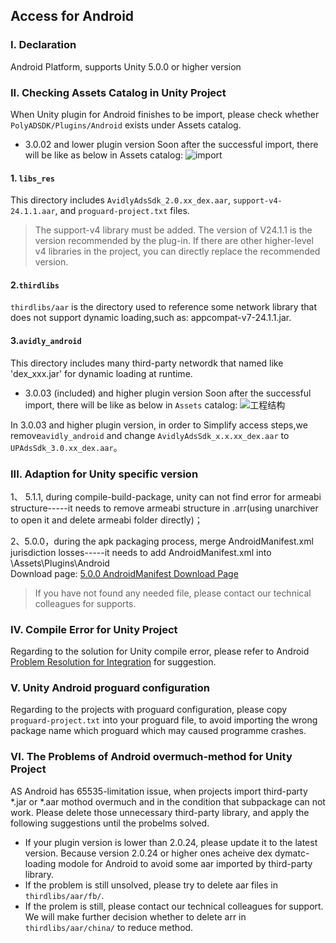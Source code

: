 ## Access for Android

### I. Declaration
Android Platform, supports Unity 5.0.0 or higher version

### II. Checking Assets Catalog in Unity Project
When Unity plugin for Android finishes to be import, please check whether `PolyADSDK/Plugins/Android` exists under Assets catalog.

- 3.0.02 and lower plugin version
Soon after the successful import, there will be like as below in Assets catalog:
![import](http://docs.upltv.com/uploads/201804/5acc569aeb642_5acc569a.png "工程结构")

#### 1. `libs_res`
This directory includes `AvidlyAdsSdk_2.0.xx_dex.aar`, `support-v4-24.1.1.aar`, and `proguard-project.txt` files.
> 	The support-v4 library must be added. The version of V24.1.1 is the version recommended by the plug-in. If there are other higher-level v4 libraries in the project, you can directly replace the recommended version.

#### 2.`thirdlibs`
`thirdlibs/aar` is the directory used to reference some network library that does not support dynamic loading,such as: appcompat-v7-24.1.1.jar.

#### 3.`avidly_android`
This directory includes many third-party networdk that named like 'dex_xxx.jar' for dynamic loading at runtime.

- 3.0.03 (included) and higher plugin version
Soon after the successful import, there will be like as below in  `Assets` catalog:
![工程结构](http://docs.upltv.com/uploads/201805/5b026a7687a70_5b026a76.jpeg "55333")

In 3.0.03 and higher plugin version, in order to Simplify access steps,we remove`avidly_android` and change `AvidlyAdsSdk_x.x.xx_dex.aar` to `UPAdsSdk_3.0.xx_dex.aar`。

### III. Adaption for Unity specific version
1、 5.1.1, during compile-build-package, unity can not find error for armeabi structure-----it needs to remove armeabi structure in .arr(using unarchiver to open it and delete armeabi folder directly)；

2、5.0.0，during the apk packaging process, merge AndroidManifest.xml jurisdiction losses-----it needs to add AndroidManifest.xml into \Assets\Plugins\Android\
Download page:  [5.0.0 AndroidManifest Download Page](http://docs.upltv.com/docs/show/50 "SDK下载页面")
> If you have not found any needed file, please contact our technical colleagues for supports.

### IV. Compile Error for Unity Project 
Regarding to the solution for Unity compile error, please refer to Android [Problem Resolution for Integration](http://docs.upltv.com/docs/show/105 "常见问题") for suggestion.

### V. Unity Android proguard configuration
Regarding to the projects with proguard configuration, please copy `proguard-project.txt` into your proguard file, to avoid importing the wrong package name which proguard which may caused programme crashes.

### VI. The Problems of Android overmuch-method for Unity Project 
AS Android has 65535-limitation issue, when projects import third-party *.jar or *.aar mothod overmuch and in the condition that subpackage can not work. Please delete those unnecessary third-party library, and apply the following suggestions until the probelms solved. 
- If your plugin version is lower than 2.0.24, please update it to the latest version. Because version 2.0.24 or higher ones acheive dex dymatc-loading modole for Android to avoid some aar imported by third-party library.
- If the problem is still unsolved, please try to delete aar files in `thirdlibs/aar/fb/`.
- If the prolem is still, please contact our technical colleagues for support. We will make further decision whether to delete arr in `thirdlibs/aar/china/` to reduce method.
